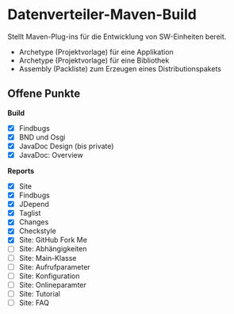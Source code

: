 Datenverteiler-Maven-Build
==========================

Stellt Maven-Plug-ins für die Entwicklung von SW-Einheiten bereit.

-    Archetype (Projektvorlage) für eine Applikation
-    Archetype (Projektvorlage) für eine Bibliothek
-    Assembly (Packliste) zum Erzeugen eines Distributionspakets


Offene Punkte
-------------

**Build**

- [X] Findbugs
- [X] BND und Osgi
- [X] JavaDoc Design (bis private)
- [X] JavaDoc: Overview

**Reports**

- [X] Site
- [X] Findbugs
- [X] JDepend
- [X] Taglist
- [X] Changes
- [X] Checkstyle
- [X] Site: GitHub Fork Me
- [ ] Site: Abhängigkeiten
- [ ] Site: Main-Klasse
- [ ] Site: Aufrufparameter
- [ ] Site: Konfiguration
- [ ] Site: Onlineparamter
- [ ] Site: Tutorial
- [ ] Site: FAQ
